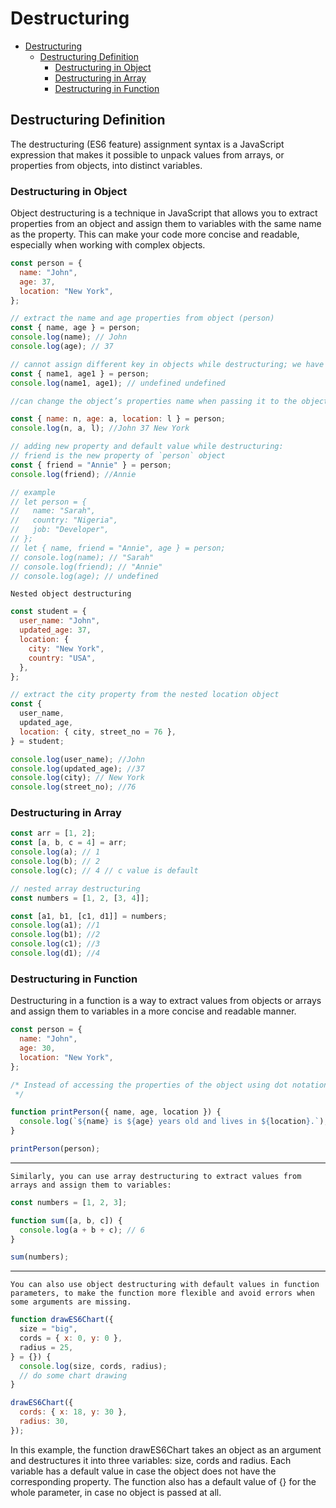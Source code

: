 # Destructuring

- [Destructuring](#destructuring)
  - [Destructuring Definition](#destructuring-definition)
    - [Destructuring in Object](#destructuring-in-object)
    - [Destructuring in Array](#destructuring-in-array)
    - [Destructuring in Function](#destructuring-in-function)

## Destructuring Definition

The destructuring (ES6 feature) assignment syntax is a JavaScript expression that makes it possible to unpack values from arrays, or properties from objects, into distinct variables.

### Destructuring in Object

Object destructuring is a technique in JavaScript that allows you to extract properties from an object and assign them to variables with the same name as the property. This can make your code more concise and readable, especially when working with complex objects.

```js
const person = {
  name: "John",
  age: 37,
  location: "New York",
};

// extract the name and age properties from object (person)
const { name, age } = person;
console.log(name); // John
console.log(age); // 37

// cannot assign different key in objects while destructuring; we have to pass the same object properties name.
const { name1, age1 } = person;
console.log(name1, age1); // undefined undefined

//can change the object’s properties name when passing it to the object.

const { name: n, age: a, location: l } = person;
console.log(n, a, l); //John 37 New York

// adding new property and default value while destructuring:
// friend is the new property of `person` object
const { friend = "Annie" } = person;
console.log(friend); //Annie

// example
// let person = {
//   name: "Sarah",
//   country: "Nigeria",
//   job: "Developer",
// };
// let { name, friend = "Annie", age } = person;
// console.log(name); // "Sarah"
// console.log(friend); // "Annie"
// console.log(age); // undefined
```

`Nested object destructuring`

```js
const student = {
  user_name: "John",
  updated_age: 37,
  location: {
    city: "New York",
    country: "USA",
  },
};

// extract the city property from the nested location object
const {
  user_name,
  updated_age,
  location: { city, street_no = 76 },
} = student;

console.log(user_name); //John
console.log(updated_age); //37
console.log(city); // New York
console.log(street_no); //76
```

### Destructuring in Array

```js
const arr = [1, 2];
const [a, b, c = 4] = arr;
console.log(a); // 1
console.log(b); // 2
console.log(c); // 4 // c value is default

// nested array destructuring
const numbers = [1, 2, [3, 4]];

const [a1, b1, [c1, d1]] = numbers;
console.log(a1); //1
console.log(b1); //2
console.log(c1); //3
console.log(d1); //4
```

### Destructuring in Function

Destructuring in a function is a way to extract values from objects or arrays and assign them to variables in a more concise and readable manner.

```js
const person = {
  name: "John",
  age: 30,
  location: "New York",
};

/* Instead of accessing the properties of the object using dot notation, you can use destructuring to assign them to variables in a single line
 */

function printPerson({ name, age, location }) {
  console.log(`${name} is ${age} years old and lives in ${location}.`);
}

printPerson(person);
```

---

`Similarly, you can use array destructuring to extract values from arrays and assign them to variables:`

```js
const numbers = [1, 2, 3];

function sum([a, b, c]) {
  console.log(a + b + c); // 6
}

sum(numbers);
```

---

`You can also use object destructuring with default values in function parameters, to make the function more flexible and avoid errors when some arguments are missing.`

```js
function drawES6Chart({
  size = "big",
  cords = { x: 0, y: 0 },
  radius = 25,
} = {}) {
  console.log(size, cords, radius);
  // do some chart drawing
}

drawES6Chart({
  cords: { x: 18, y: 30 },
  radius: 30,
});
```

In this example, the function drawES6Chart takes an object as an argument and destructures it into three variables: size, cords and radius. Each variable has a default value in case the object does not have the corresponding property. The function also has a default value of {} for the whole parameter, in case no object is passed at all.

